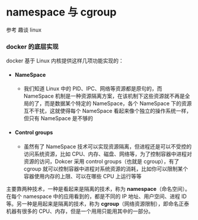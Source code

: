 # namespace 与 cgroup

参考 趣谈 linux

### docker 的底层实现

docker 基于 Linux 内核提供这样几项功能实现的：

-   #### NameSpace

    -   我们知道 Linux 中的 PID、IPC、网络等资源都是原句的，而 NameSpace 机制是一种资源隔离方案，在该机制下这些资源就不再是全局的了，而是数据某个特定的 NameSpace，各个 NameSpace 下的资源互不干扰，这就使得每个 NameSpace 看起来像个独立的操作系统一样，但只有 NameSpace 是不够的

-   #### Control groups

    -   虽然有了 NameSpace 技术可以实现资源隔离，但进程还是可以不受控的访问系统资源，比如 CPU、内存、磁盘、网络等，为了控制容器中进程对资源的访问，Dokcer 采用 control groups（也就是 cgroup），有了 cgroup 就可以控制容器中进程对系统资源的消耗，比如你可以限制某个容器使用内存的上限、可以在哪些 CPU 上运行等等

主要靠两种技术，一种是看起来是隔离的技术，称为 **namespace**（命名空间）。在每个 namespace 中的应用看到的，都是不同的 IP 地址、用户空间、进程 ID 等。另一种是用起来是隔离的技术，称为 **cgroup**（网络资源限制），即命名正泰机器有很多的 CPU、内存，但是一个用用只能用其中的一部分。
